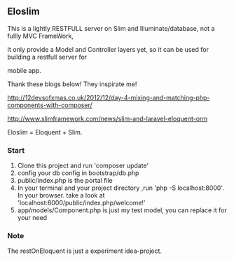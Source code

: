 ## Eloslim

This is a lightly RESTFULL server on Slim and Illuminate/database, not a fullly MVC FrameWork,

It only provide a Model and Controller layers yet, so it can be used for building a restfull server for

mobile app.

Thank these blogs below! They inspirate me!

http://12devsofxmas.co.uk/2012/12/day-4-mixing-and-matching-php-components-with-composer/

http://www.slimframework.com/news/slim-and-laravel-eloquent-orm

Eloslim = Eloquent + Slim.

### Start

1. Clone this project and run 'composer update'
1. config your db config in bootstrap/db.php
1. public/index.php is the portal file
1. In your terminal and your project directory ,run 'php -S localhost:8000'. In your browser.
take a look at 'localhost:8000/public/index.php/welcome!'
1. app/models/Component.php is just my test model, you can replace it for your need


### Note

The restOnEloquent is just a experiment idea-project.



